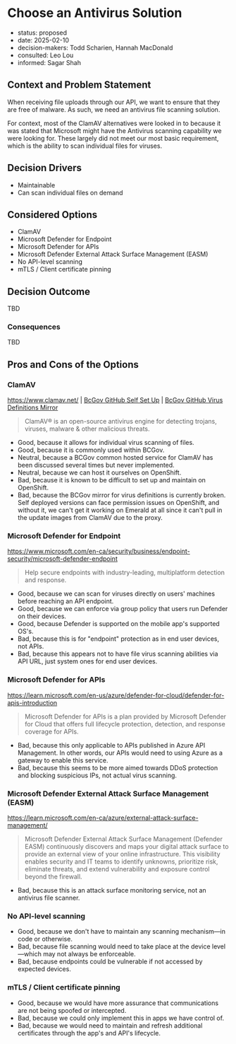 [//]: # (bc-madr v0.1)
<!-- modified MADR 4.0.0 -->

# Choose an Antivirus Solution

* status: proposed <!-- proposed | rejected | accepted | deprecated | ... | superseded by ADR-0123 -->
* date: 2025-02-10 <!-- YYYY-MM-DD when the decision was last updated -->
* decision-makers: Todd Scharien, Hannah MacDonald <!-- list everyone involved in the decision -->
* consulted: Leo Lou <!-- list everyone whose opinions are sought (typically subject-matter experts); and with whom there is a two-way communication --> <!-- OPTIONAL -->
* informed: Sagar Shah <!-- list everyone who is kept up-to-date on progress; and with whom there is a one-way communication} --> <!-- OPTIONAL -->

## Context and Problem Statement

When receiving file uploads through our API, we want to ensure that they are free of malware. As such, we need an antivirus file scanning solution. 

For context, most of the ClamAV alternatives were looked in to because it was stated that Microsoft might have the Antivirus scanning capability we were looking for. These largely did not meet our most basic requirement, which is the ability to scan individual files for viruses.

## Decision Drivers

* Maintainable
* Can scan individual files on demand

## Considered Options

* ClamAV
* Microsoft Defender for Endpoint
* Microsoft Defender for APIs
* Microsoft Defender External Attack Surface Management (EASM)
* No API-level scanning
* mTLS / Client certificate pinning

## Decision Outcome

TBD

### Consequences

TBD

## Pros and Cons of the Options

### ClamAV

 https://www.clamav.net/ | [BcGov GitHub Self Set Up](https://github.com/bcgov/clamav)  |  [BcGov GitHub Virus Definitions Mirror](https://github.com/bcgov/common-hosted-clamav-service)

> ClamAV® is an open-source antivirus engine for detecting trojans, viruses, malware & other malicious threats.

* Good, because it allows for individual virus scanning of files.
* Good, because it is commonly used within BCGov.
* Neutral, because a BCGov common hosted service for ClamAV has been discussed several times but never implemented.
* Neutral, because we can host it ourselves on OpenShift.
* Bad, because it is known to be difficult to set up and maintain on OpenShift.
* Bad, because the BCGov mirror for virus definitions is currently broken. Self deployed versions can face permission issues on OpenShift, and without it, we can't get it working on Emerald at all since it can't pull in the update images from ClamAV due to the proxy.

### Microsoft Defender for Endpoint

https://www.microsoft.com/en-ca/security/business/endpoint-security/microsoft-defender-endpoint

> Help secure endpoints with industry-leading, multiplatform detection and response.

* Good, because we can scan for viruses directly on users' machines before reaching an API endpoint.
* Good, because we can enforce via group policy that users run Defender on their devices.
* Good, because Defender is supported on the mobile app's supported OS's.
* Bad, because this is for "endpoint" protection as in end user devices, not APIs.
* Bad, because this appears not to have file virus scanning abilities via API URL, just system ones for end user devices.

### Microsoft Defender for APIs

https://learn.microsoft.com/en-us/azure/defender-for-cloud/defender-for-apis-introduction

> Microsoft Defender for APIs is a plan provided by Microsoft Defender for Cloud that offers full lifecycle protection, detection, and response coverage for APIs.

* Bad, because this only applicable to APIs published in Azure API Management. In other words, our APIs would need to using Azure as a gateway to enable this service.
* Bad, because this seems to be more aimed towards DDoS protection and blocking suspicious IPs, not actual virus scanning.

### Microsoft Defender External Attack Surface Management (EASM)

https://learn.microsoft.com/en-ca/azure/external-attack-surface-management/

> Microsoft Defender External Attack Surface Management (Defender EASM) continuously discovers and maps your digital attack surface to provide an external view of your online infrastructure. This visibility enables security and IT teams to identify unknowns, prioritize risk, eliminate threats, and extend vulnerability and exposure control beyond the firewall.

* Bad, because this is an attack surface monitoring service, not an antivirus file scanner.

### No API-level scanning

* Good, because we don't have to maintain any scanning mechanism—in code or otherwise.
* Bad, because file scanning would need to take place at the device level—which may not always be enforceable.
* Bad, because endpoints could be vulnerable if not accessed by expected devices.

### mTLS / Client certificate pinning

* Good, because we would have more assurance that communications are not being spoofed or intercepted.
* Bad, because we could only implement this in apps we have control of.
* Bad, because we would need to maintain and refresh additional certificates through the app's and API's lifecycle.

